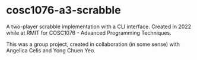 # cosc1076-a3-scrabble
A two-player scrabble implementation with a CLI interface. Created in 2022 while at RMIT for COSC1076 - Advanced Programming Techniques.

This was a group project, created in collaboration (in some sense) with Angelica Celis and Yong Chuen Yeo.
